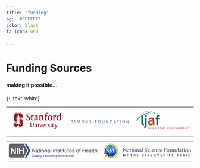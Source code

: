 ```yaml
---
title: "funding"
bg: '#FFFFFF'
color: black
fa-icon: usd

---
```


# Funding Sources

#### making it possible...
{: .text-white}

<table text-align="center">
	<tr>
		<td ><a href="http://stanford.edu"><img class="bodyimage" src="img/funding/stanford.png" width="300"></a></td>
		<td ><a href="http://simonsfoundation.org"><img class="bodyimage" src="img/funding/simons.png" width="300"></a></td>
		<td ><a href="http://www.arnoldfoundation.org/"><img class="bodyimage" src="img/funding/arnold.png" width="300"></a></td>
	</tr>
	
</table>
<table text-align="center">
	<tr>
		<td ><a href="http://nih.gov"><img class="bodyimage" src="img/funding/nih.png" width="300"></a></td>
		<td ><a href="http://nsf.gov"><img class="bodyimage" src="img/funding/nsf.png" width="300"></a></td>
	</tr>
</table>



<!--

###The Simons Foundation 

###The National Science Foundation

###The National Institutes of Health

 <div class="icontain"><iframe src="//scitran.stanford.edu/wordpress/wp-content/uploads/video/nims/NIMS_Demo.mp4" allowfullscreen></iframe></div> -->
